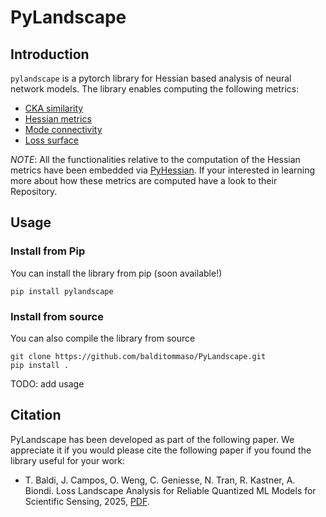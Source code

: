 # PyLandscape

## Introduction
`pylandscape` is a pytorch library for Hessian based analysis of neural network models. The library enables computing the following metrics:

- [CKA similarity](https://arxiv.org/pdf/2010.15327)
- [Hessian metrics](https://arxiv.org/pdf/1912.07145)
- [Mode connectivity](https://arxiv.org/pdf/1802.10026)
- [Loss surface](https://arxiv.org/pdf/1712.09913)

*NOTE*: All the functionalities relative to the computation of the Hessian metrics have been embedded via [PyHessian](https://github.com/amirgholami/PyHessian). If your interested in learning more about how these metrics are computed have a look to their Repository.


## Usage
### Install from Pip
You can install the library from pip (soon available!)
```
pip install pylandscape
```

### Install from source
You can also compile the library from source
```
git clone https://github.com/balditommaso/PyLandscape.git
pip install .
```

TODO: add usage

## Citation
PyLandscape has been developed as part of the following paper. We appreciate it if you would please cite the following paper if you found the library useful for your work:

* T. Baldi, J. Campos, O. Weng, C. Geniesse, N. Tran, R. Kastner, A. Biondi. Loss Landscape Analysis for Reliable Quantized ML Models for Scientific Sensing, 2025, [PDF]().

